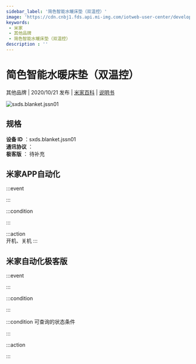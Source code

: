 ```yaml
---
sidebar_label: '简色智能水暖床垫（双温控）'
image: 'https://cdn.cnbj1.fds.api.mi-img.com/iotweb-user-center/developer_1679071135843Hmbc1S6w.png?GalaxyAccessKeyId=AKVGLQWBOVIRQ3XLEW&Expires=9223372036854775807&Signature=HQSF5Q6Sj8NwaZv6uuNwekly5cc='
keywords: 
 - 米家
 - 其他品牌
 - 简色智能水暖床垫（双温控）
description : ''
---
```

# 简色智能水暖床垫（双温控）

其他品牌 | 2020/10/21 发布 | [米家百科](https://home.mi.com/webapp/content/baike/product/index.html?model=sxds.blanket.jssn01) | [说明书](https://home.mi.com/views/introduction.html?model=sxds.blanket.jssn01&region=cn)

![sxds.blanket.jssn01](https://cdn.cnbj1.fds.api.mi-img.com/iotweb-user-center/developer_1679071135843Hmbc1S6w.png?GalaxyAccessKeyId=AKVGLQWBOVIRQ3XLEW&Expires=9223372036854775807&Signature=HQSF5Q6Sj8NwaZv6uuNwekly5cc=)

## 规格  
> 
**设备 ID** ：sxds.blanket.jssn01  
**通讯协议** ：  
**极客版**  ： 待补充 


## 米家APP自动化  

:::event  

:::

:::condition  

:::

:::action   
开机、关机
:::

## 米家自动化极客版  

:::event  

:::

:::condition  

:::

:::condition 可查询的状态条件  

:::

:::action  

:::

        
